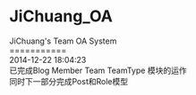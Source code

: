JiChuang_OA
===========

JiChuang's Team OA System<br/>
===========<br/>
2014-12-22 18:04:23<br/>
已完成Blog Member Team TeamType 模块的运作<br/>
同时下一部分完成Post和Role模型<br/>


